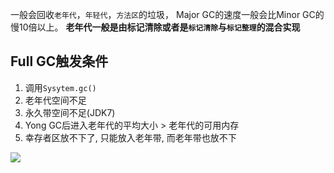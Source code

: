一般会回收`老年代`，`年轻代`，`方法区`的垃圾， Major GC的速度一般会比Minor GC的慢10倍以上。
**老年代一般是由标记清除或者是`标记清除`与`标记整理`的混合实现**

## Full GC触发条件

1. 调用`Sysytem.gc()` 
2. 老年代空间不足
3. 永久带空间不足(JDK7)
4. Yong GC后进入老年代的平均大小 > 老年代的可用内存
5. 幸存者区放不下了, 只能放入老年带, 而老年带也放不下



![](https://youpaiyun.zongqilive.cn/image/20200522165532.png)

